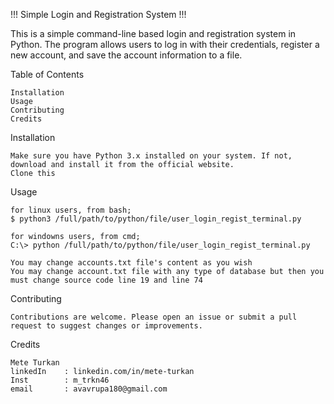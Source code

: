 !!! Simple Login and Registration System !!!

This is a simple command-line based login and registration system in Python. The program allows users to log in with their credentials, register a new account, and save the account information to a file.

Table of Contents

    Installation
    Usage
    Contributing
    Credits

Installation

    Make sure you have Python 3.x installed on your system. If not, download and install it from the official website.
    Clone this

Usage

    for linux users, from bash;
    $ python3 /full/path/to/python/file/user_login_regist_terminal.py

    for windowns users, from cmd;
    C:\> python /full/path/to/python/file/user_login_regist_terminal.py
    
    You may change accounts.txt file's content as you wish
    You may change account.txt file with any type of database but then you must change source code line 19 and line 74

Contributing

    Contributions are welcome. Please open an issue or submit a pull request to suggest changes or improvements.
    
    
Credits

    Mete Turkan
    linkedIn    : linkedin.com/in/mete-turkan
    Inst        : m_trkn46
    email       : avavrupa180@gmail.com
